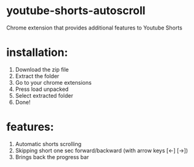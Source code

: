 # youtube-shorts-autoscroll
Chrome extension that provides additional features to Youtube Shorts
# installation:
1. Download the zip file
2. Extract the folder
3. Go to your chrome extensions
4. Press load unpacked
5. Select extracted folder
6. Done!
# features:
1. Automatic shorts scrolling
2. Skipping short one sec forward/backward (with arrow keys [<-] [->])
3. Brings back the progress bar
